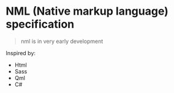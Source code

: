 # NML (Native markup language) specification

> nml is in very early development

Inspired by:

- Html
- Sass
- Qml
- C#
